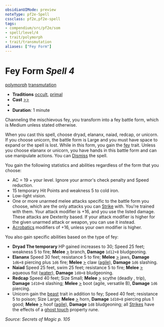 ```yaml
---
obsidianUIMode: preview
noteType: pf2e-Spell
cssclass: pf2e,pf2e-spell
tags:
- compendium/src/pf2e/som
- spell/level/4
- trait/polymorph
- trait/transmutation
aliases: ["Fey Form"]
---
```

# Fey Form *Spell 4*   
[polymorph](rules/traits/polymorph.md "Polymorph Effect Trait")  [transmutation](rules/traits/transmutation.md "Transmutation School Trait")  

- **Traditions** [occult](rules/traits/occult.md "Occult Tradition Trait"), [primal](rules/traits/primal.md "Primal Tradition Trait")
- **Cast** [>>](rules/core-rulebook/chapter-9-playing-the-game.md#Actions "Two-Action") 
- 
- **Duration**: 1 minute

Channeling the mischievous fey, you transform into a fey battle form, which is Medium unless stated otherwise.

When you cast this spell, choose dryad, elananx, naiad, redcap, or unicorn. If you choose unicorn, the battle form is Large and you must have space to expand or the spell is lost. While in this form, you gain the [fey](rules/traits/fey.md "Fey Creature Type Trait") trait. Unless you choose elananx or unicorn, you have hands in this battle form and can use manipulate actions. You can [Dismiss](rules/actions/dismiss.md) the spell.

You gain the following statistics and abilities regardless of the form that you choose:

- AC = 19 + your level. Ignore your armor's check penalty and Speed reduction.
- 15 temporary Hit Points and weakness 5 to cold iron.
- Low-light vision.
- One or more unarmed melee attacks specific to the battle form you choose, which are the only attacks you can [Strike](rules/actions/strike.md) with. You're trained with them. Your attack modifier is +16, and you use the listed damage. These attacks are Dexterity based. If your attack modifier is higher for the given unarmed attack or weapon, you can use it instead.
- [Acrobatics](compendium/skills.md#Acrobatics) modifiers of +16, unless your own modifier is higher.

You also gain specific abilities based on the type of fey:

- **Dryad The temporary** HP gained increases to 30; Speed 25 feet; weakness 5 to fire; **Melee** [>](rules/core-rulebook/chapter-9-playing-the-game.md#Actions "Single Action") branch, **Damage** `1d12+8` bludgeoning.
- **Elananx** Speed 30 feet; resistance 5 to fire; **Melee** [>](rules/core-rulebook/chapter-9-playing-the-game.md#Actions "Single Action") jaws, **Damage** `1d6+8` piercing plus `1d6` fire; **Melee** [>](rules/core-rulebook/chapter-9-playing-the-game.md#Actions "Single Action") claw ([agile](rules/traits/agile.md "Agile Weapon Trait")), **Damage** `1d6` slashing.
- **Naiad** Speed 25 feet, swim 25 feet; resistance 5 to fire; **Melee** [>](rules/core-rulebook/chapter-9-playing-the-game.md#Actions "Single Action") aqueous fist ([water](rules/traits/water.md "Water Energy & Element Trait")), **Damage** `1d8+8` bludgeoning.
- **Redcap** Speed 40 feet; Size Small; **Melee** [>](rules/core-rulebook/chapter-9-playing-the-game.md#Actions "Single Action") scythe (deadly <d10>, trip), **Damage** `1d10+8` slashing; **Melee** [>](rules/core-rulebook/chapter-9-playing-the-game.md#Actions "Single Action") boot (agile, versatile B), **Damage** `1d6` piercing.
- Unicorn gain the [beast](rules/traits/beast.md "Beast Creature Type Trait") trait in addition to fey; Speed 40 feet; resistance 5 to poison; Size Large; **Melee** [>](rules/core-rulebook/chapter-9-playing-the-game.md#Actions "Single Action") horn, **Damage** `1d10+8` piercing plus 1 good; **Melee** [>](rules/core-rulebook/chapter-9-playing-the-game.md#Actions "Single Action") hoof ([agile](rules/traits/agile.md "Agile Weapon Trait")), **Damage** `1d8` bludgeoning; all [Strikes](rules/actions/strike.md) have the effects of a [ghost touch](compendium/equipment/items/ghost-touch.md) property rune.

*Source: Secrets of Magic p. 105*